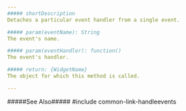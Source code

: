 ```yaml
---
##### shortDescription
Detaches a particular event handler from a single event.

##### param(eventName): String
The event's name.

##### param(eventHandler): function()
The event's handler.

##### return: {WidgetName}
The object for which this method is called.

---
```

#####See Also#####
#include common-link-handleevents